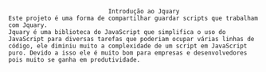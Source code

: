                                Introdução ao Jquary
    Este projeto é uma forma de compartilhar guardar scripts que trabalham com Jquary.
    Jquary é uma biblioteca do JavaScript que simplifica o uso do JavaScript para diversas tarefas que poderiam ocupar várias linhas de código, ele diminiu muito a complexidade de um script em JavaScript puro. Devido a isso ele é muito bom para empresas e desenvolvedores pois muito se ganha em produtividade.